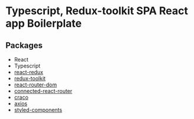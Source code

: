 # Typescript, Redux-toolkit SPA React app Boilerplate

## Packages

- React
- Typescript
- [react-redux](https://github.com/reduxjs/react-redux)
- [redux-toolkit](https://github.com/reduxjs/redux-toolkit)
- [react-router-dom](https://www.npmjs.com/package/react-router-dom)
- [connected-react-router](https://github.com/supasate/connected-react-router)
- [craco](https://github.com/gsoft-inc/craco)
- [axios](https://github.com/axios/axios)
- [styled-components](https://styled-components.com/)
